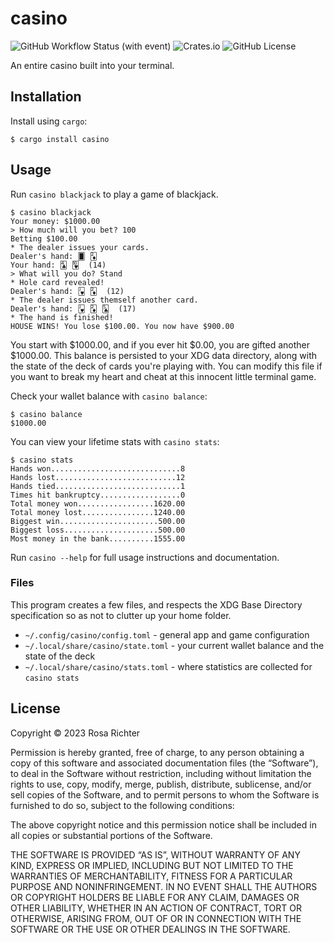 # casino

![GitHub Workflow Status (with event)](https://img.shields.io/github/actions/workflow/status/Cantido/casino/rust.yml)
![Crates.io](https://img.shields.io/crates/d/casino?link=https%3A%2F%2Fcrates.io%2Fcrates%2Fcasino)
![GitHub License](https://img.shields.io/github/license/Cantido/casino)

An entire casino built into your terminal.

## Installation

Install using `cargo`:

```console
$ cargo install casino
```

## Usage

Run `casino blackjack` to play a game of blackjack.

```console
$ casino blackjack
Your money: $1000.00
> How much will you bet? 100
Betting $100.00
* The dealer issues your cards.
Dealer's hand: 🂠 🃂
Your hand: 🃔 🂺  (14)
> What will you do? Stand
* Hole card revealed!
Dealer's hand: 🂻 🃂  (12)
* The dealer issues themself another card.
Dealer's hand: 🂻 🃂 🃕  (17)
* The hand is finished!
HOUSE WINS! You lose $100.00. You now have $900.00
```

You start with $1000.00, and if you ever hit $0.00, you are gifted another $1000.00.
This balance is persisted to your XDG data directory, along with the state of the deck of cards you're playing with.
You can modify this file if you want to break my heart and cheat at this innocent little terminal game.

Check your wallet balance with `casino balance`:

```console
$ casino balance
$1000.00
```

You can view your lifetime stats with `casino stats`:

```console
$ casino stats
Hands won.............................8
Hands lost...........................12
Hands tied............................1
Times hit bankruptcy..................0
Total money won.................1620.00
Total money lost................1240.00
Biggest win......................500.00
Biggest loss.....................500.00
Most money in the bank..........1555.00
```

Run `casino --help` for full usage instructions and documentation.

### Files

This program creates a few files, and respects the XDG Base Directory specification so as not to clutter up your home folder.

- `~/.config/casino/config.toml` - general app and game configuration
- `~/.local/share/casino/state.toml` - your current wallet balance and the state of the deck
- `~/.local/share/casino/stats.toml` - where statistics are collected for `casino stats`

## License

Copyright © 2023 Rosa Richter

Permission is hereby granted, free of charge, to any person obtaining a copy of this software and associated documentation files (the “Software”), to deal in the Software without restriction, including without limitation the rights to use, copy, modify, merge, publish, distribute, sublicense, and/or sell copies of the Software, and to permit persons to whom the Software is furnished to do so, subject to the following conditions:

The above copyright notice and this permission notice shall be included in all copies or substantial portions of the Software.

THE SOFTWARE IS PROVIDED “AS IS”, WITHOUT WARRANTY OF ANY KIND, EXPRESS OR IMPLIED, INCLUDING BUT NOT LIMITED TO THE WARRANTIES OF MERCHANTABILITY, FITNESS FOR A PARTICULAR PURPOSE AND NONINFRINGEMENT. IN NO EVENT SHALL THE AUTHORS OR COPYRIGHT HOLDERS BE LIABLE FOR ANY CLAIM, DAMAGES OR OTHER LIABILITY, WHETHER IN AN ACTION OF CONTRACT, TORT OR OTHERWISE, ARISING FROM, OUT OF OR IN CONNECTION WITH THE SOFTWARE OR THE USE OR OTHER DEALINGS IN THE SOFTWARE.
